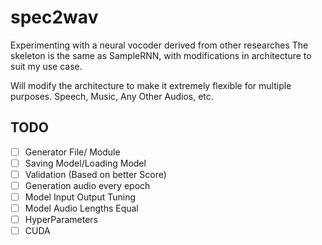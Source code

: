 # spec2wav

Experimenting with a neural vocoder derived from other researches
The skeleton is the same as SampleRNN, with modifications in architecture to suit my use case.

Will modify the architecture to make it extremely flexible for multiple purposes. Speech, Music, Any Other Audios, etc.

## TODO
- [ ] Generator File/ Module
- [ ] Saving Model/Loading Model
- [ ] Validation (Based on better Score)
- [ ] Generation audio every epoch
- [ ] Model Input Output Tuning
- [ ] Model Audio Lengths Equal
- [ ] HyperParameters
- [ ] CUDA
